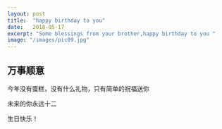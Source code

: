 ```yaml
---
layout: post
title:  "happy birthday to you"
date:   2018-05-17
excerpt: "Some blessings from your brother,happy birthday to you "
image: "/images/pic09.jpg"
---
```


## 万事顺意
 今年没有蛋糕，没有什么礼物，只有简单的祝福送你
 
 未来的你永远十二
 
 生日快乐！
 